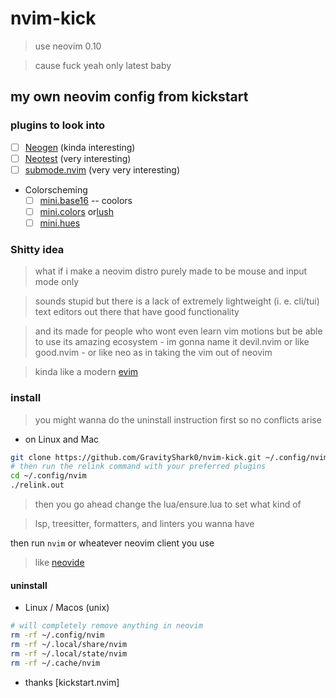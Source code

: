 # nvim-kick

> use neovim 0.10

> cause fuck yeah only latest baby

## my own neovim config from kickstart

### plugins to look into

- [ ] [Neogen](https://github.com/danymat/neogen) (kinda interesting)
- [ ] [Neotest](https://github.com/nvim-neotest/neotest) (very interesting)
- [ ] [submode.nvim](https://github.com/pogyomo/submode.nvim) (very very interesting)
- Colorscheming
  - [ ] [mini.base16](https://github.com/echasnovski/mini.base16) -- coolors
  - [ ] [mini.colors](https://github.com/echasnovski/mini.colors) or[lush](https://github.com/rktjmp/lush.nvim)
  - [ ] [mini.hues](https://github.com/echasnovski/mini.hues)

### Shitty idea

> what if i make a neovim distro purely made to be mouse and input mode only
 
> sounds stupid but there is a lack of extremely lightweight (i. e. cli/tui) text editors out there that have good functionality
 
> and its made for people who wont even learn vim motions but be able to use its amazing ecosystem - im gonna name it devil.nvim or like good.nvim - or like neo as in taking the vim out of neovim

> kinda like a modern [evim](https://linux.die.net/man/1/evim)

### install
> you might wanna do the uninstall instruction first so no conflicts arise

- on Linux and Mac

```bash
git clone https://github.com/GravityShark0/nvim-kick.git ~/.config/nvim
# then run the relink command with your preferred plugins
cd ~/.config/nvim
./relink.out
```
> then you go ahead change the lua/ensure.lua to set what kind of

> lsp, treesitter, formatters, and linters you wanna have

then run `nvim` or wheatever neovim client you use
> like [neovide](https://neovide.dev/)

#### uninstall

- Linux / Macos (unix)

```bash
# will completely remove anything in neovim
rm -rf ~/.config/nvim
rm -rf ~/.local/share/nvim
rm -rf ~/.local/state/nvim
rm -rf ~/.cache/nvim
```

- thanks [kickstart.nvim]
